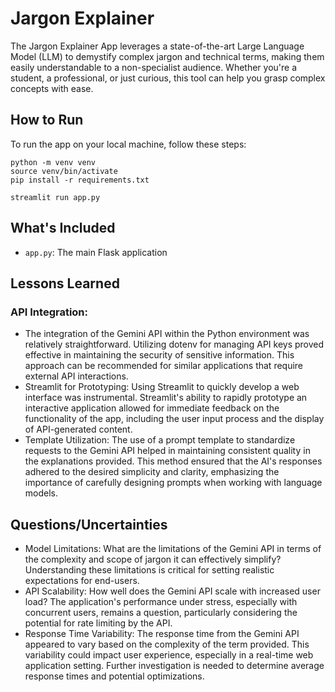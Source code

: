 # Jargon Explainer

The Jargon Explainer App leverages a state-of-the-art Large Language Model (LLM) to demystify complex jargon and technical terms, making them easily understandable to a non-specialist audience. Whether you're a student, a professional, or just curious, this tool can help you grasp complex concepts with ease.

## How to Run

To run the app on your local machine, follow these steps:

```
python -m venv venv
source venv/bin/activate
pip install -r requirements.txt

streamlit run app.py
```

## What's Included

- `app.py`: The main Flask application

## Lessons Learned

### API Integration: 
- The integration of the Gemini API within the Python environment was relatively straightforward. Utilizing dotenv for managing API keys proved effective in maintaining the security of sensitive information. This approach can be recommended for similar applications that require external API interactions.
- Streamlit for Prototyping: Using Streamlit to quickly develop a web interface was instrumental. Streamlit's ability to rapidly prototype an interactive application allowed for immediate feedback on the functionality of the app, including the user input process and the display of API-generated content. 
- Template Utilization: The use of a prompt template to standardize requests to the Gemini API helped in maintaining consistent quality in the explanations provided. This method ensured that the AI's responses adhered to the desired simplicity and clarity, emphasizing the importance of carefully designing prompts when working with language models.

## Questions/Uncertainties
- Model Limitations: What are the limitations of the Gemini API in terms of the complexity and scope of jargon it can effectively simplify? Understanding these limitations is critical for setting realistic expectations for end-users.
- API Scalability: How well does the Gemini API scale with increased user load? The application's performance under stress, especially with concurrent users, remains a question, particularly considering the potential for rate limiting by the API.
- Response Time Variability: The response time from the Gemini API appeared to vary based on the complexity of the term provided. This variability could impact user experience, especially in a real-time web application setting. Further investigation is needed to determine average response times and potential optimizations.

